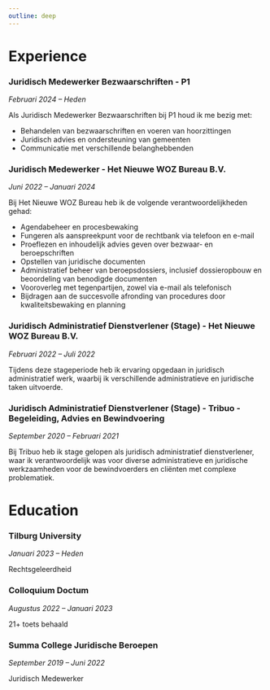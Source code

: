 ```yaml
---
outline: deep
---
```


# Experience

### Juridisch Medewerker Bezwaarschriften - P1
*Februari 2024 – Heden*

Als Juridisch Medewerker Bezwaarschriften bij P1 houd ik me bezig met:
- Behandelen van bezwaarschriften en voeren van hoorzittingen
- Juridisch advies en ondersteuning van gemeenten
- Communicatie met verschillende belanghebbenden

### Juridisch Medewerker - Het Nieuwe WOZ Bureau B.V. 
*Juni 2022 – Januari 2024*

Bij Het Nieuwe WOZ Bureau heb ik de volgende verantwoordelijkheden gehad:
- Agendabeheer en procesbewaking
- Fungeren als aanspreekpunt voor de rechtbank via telefoon en e-mail
- Proeflezen en inhoudelijk advies geven over bezwaar- en beroepschriften
- Opstellen van juridische documenten
- Administratief beheer van beroepsdossiers, inclusief dossieropbouw en beoordeling van benodigde documenten
- Vooroverleg met tegenpartijen, zowel via e-mail als telefonisch
- Bijdragen aan de succesvolle afronding van procedures door kwaliteitsbewaking en planning

### Juridisch Administratief Dienstverlener (Stage) - Het Nieuwe WOZ Bureau B.V.
*Februari 2022 – Juli 2022*

Tijdens deze stageperiode heb ik ervaring opgedaan in juridisch administratief werk, waarbij ik verschillende administratieve en juridische taken uitvoerde.

### Juridisch Administratief Dienstverlener (Stage) - Tribuo - Begeleiding, Advies en Bewindvoering
*September 2020 – Februari 2021*

Bij Tribuo heb ik stage gelopen als juridisch administratief dienstverlener, waar ik verantwoordelijk was voor diverse administratieve en juridische werkzaamheden voor de bewindvoerders en cliënten met complexe problematiek.

# Education

### Tilburg University
*Januari 2023 – Heden*

Rechtsgeleerdheid

### Colloquium Doctum
*Augustus 2022 – Januari 2023*

21+ toets behaald

### Summa College Juridische Beroepen
*September 2019 – Juni 2022*

Juridisch Medewerker
